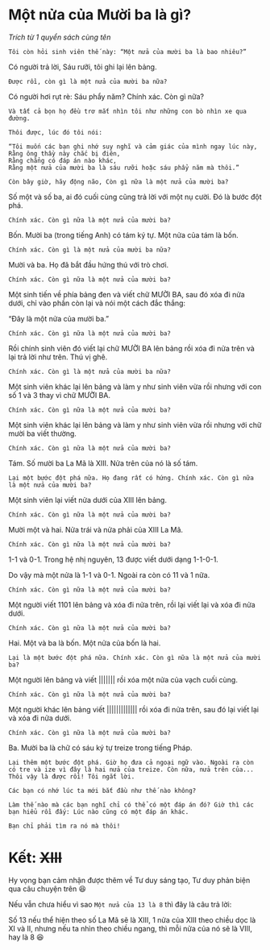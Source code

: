 # Một nửa của Mười ba là gì? 

*Trích từ 1 quyển sách cùng tên*

    Tôi còn hỏi sinh viên thế này: “Một nửa của mười ba là bao nhiêu?”
    
Có người trả lời, Sáu rưỡi, tôi ghi lại lên bảng.

    Được rồi, còn gì là một nửa của mười ba nữa?

Có người hơi rụt rè: Sáu phẩy năm? Chính xác. Còn gì nữa?
    
    Và tất cả bọn họ đều trơ mắt nhìn tôi như những con bò nhìn xe qua đường.
    
    Thôi được, lúc đó tôi nói: 
    
    “Tôi muốn các bạn ghi nhớ suy nghĩ và cảm giác của mình ngay lúc này,
    Rằng ông thầy này chắc bị điên, 
    Rằng chẳng có đáp án nào khác, 
    Rằng một nửa của mười ba là sáu rưỡi hoặc sáu phẩy năm mà thôi.” 
    
    Còn bây giờ, hãy động não, Còn gì nữa là một nửa của mười ba?
    
Số một và số ba, ai đó cuối cùng cũng trả lời với một nụ cười. Đó là bước đột phá.
    
    Chính xác. Còn gì nữa là một nửa của mười ba?
    
Bốn. Mười ba (trong tiếng Anh) có tám ký tự. Một nửa của tám là bốn.
    
    Chính xác. Còn gì là một nửa của mười ba nữa?
    
Mười và ba. Họ đã bắt đầu hứng thú với trò chơi.
    
    Chính xác. Còn gì nữa là một nửa của mười ba?
    
Một sinh tiến về phía bảng đen và viết chữ MƯỜI BA, sau đó xóa đi nửa dưới, chỉ vào phần còn lại và nói một cách đắc thắng:

“Đây là một nửa của mười ba.”
    
    Chính xác. Còn gì nữa là một nửa của mười ba?

Rồi chính sinh viên đó viết lại chữ MƯỜI BA lên bảng rồi xóa đi nửa trên và lại trả lời như trên. Thú vị ghê.

    Chính xác. Còn gì là một nửa của mười ba nữa?
    
Một sinh viên khác lại lên bảng và làm y như sinh viên vừa rồi nhưng với con số 1 và 3 thay vì chữ MƯỜI BA.

    Chính xác. Còn gì nữa là một nửa của mười ba?

Một sinh viên khác lại lên bảng và làm y như sinh viên vừa rồi nhưng với chữ mười ba viết thường.

    Chính xác. Còn gì nữa là một nửa của mười ba?

Tám. Số mười ba La Mã là XIII. Nửa trên của nó là số tám.

    Lại một bước đột phá nữa. Họ đang rất có hứng. Chính xác. Còn gì nữa là một nửa của mười ba?
    
Một sinh viên lại viết nửa dưới của XIII lên bảng.

    Chính xác. Còn gì nữa là một nửa của mười ba?
    
Mười một và hai. Nửa trái và nửa phải của XIII La Mã.

    Chính xác. Còn gì nữa là một nửa của mười ba?
    
1-1 và 0-1. Trong hệ nhị nguyên, 13 được viết dưới dạng 1-1-0-1. 

Do vậy mà một nửa là 1-1 và 0-1. Ngoài ra còn có 11 và 1 nữa.

    Chính xác. Còn gì nữa là một nửa của mười ba?
    
Một người viết 1101 lên bảng và xóa đi nửa trên, rồi lại viết lại và xóa đi nửa dưới.

    Chính xác. Còn gì nữa là một nửa của mười ba?
    
Hai. Một và ba là bốn. Một nửa của bốn là hai.

    Lại là một bước đột phá nữa. Chính xác. Còn gì nữa là một nửa của mười ba? 
    
Một người lên bảng và viết ||||||| rồi xóa một nửa của vạch cuối cùng.

    Chính xác. Còn gì nữa là một nửa của mười ba?
    
Một người khác lên bảng viết ||||||||||||| rồi xóa đi nửa trên, sau đó lại viết lại và xóa đi nửa dưới.

    Chính xác. Còn gì nữa là một nửa của mười ba?

Ba. Mười ba là chữ có sáu ký tự treize trong tiếng Pháp.

    Lại thêm một bước đột phá. Giờ họ đưa cả ngoại ngữ vào. Ngoài ra còn có tre và ize vì đây là hai nửa của treize. Còn nữa, nửa trên của... Thôi vậy là được rồi! Tôi ngắt lời. 
    
    Các bạn có nhớ lúc ta mới bắt đầu như thế nào không? 
    
    Làm thế nào mà các bạn nghĩ chỉ có thể có một đáp án đó? Giờ thì các bạn hiểu rồi đấy: Lúc nào cũng có một đáp án khác. 
    
    Bạn chỉ phải tìm ra nó mà thôi!





# Kết: ~~XIII~~
Hy vọng bạn cảm nhận được thêm về Tư duy sáng tạo, Tư duy phản biện qua câu chuyện trên :laughing:

Nếu vẫn chưa hiểu vì sao `Một nửa của 13 là 8` thì đây là câu trả lời:

Số 13 nếu thể hiện theo số La Mã sẽ là XIII, 1 nửa của XIII theo chiều dọc là XI và II, nhưng nếu ta nhìn theo chiều ngang, thì mỗi nửa của nó sẽ là VIII, hay là 8 :laughing:

